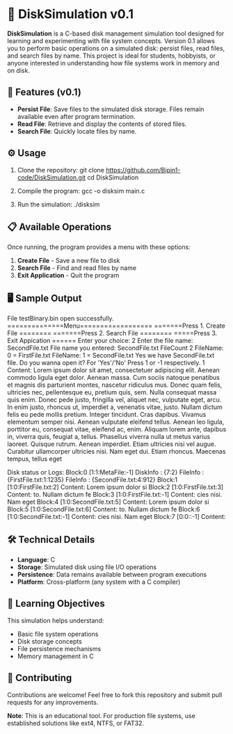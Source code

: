 # 📀 DiskSimulation v0.1

**DiskSimulation** is a C-based disk management simulation tool designed for learning and experimenting with file system concepts. Version 0.1 allows you to perform basic operations on a simulated disk: persist files, read files, and search files by name. This project is ideal for students, hobbyists, or anyone interested in understanding how file systems work in memory and on disk.

## 🚀 Features (v0.1)

- **Persist File**: Save files to the simulated disk storage. Files remain available even after program termination.  
- **Read File**: Retrieve and display the contents of stored files.  
- **Search File**: Quickly locate files by name.

## ⚙️ Usage

1. Clone the repository:
git clone https://github.com/Bipin1-code/DiskSimulation.git
cd DiskSimulation

2. Compile the program:
gcc -o disksim main.c

3. Run the simulation:
./disksim

## 📋 Available Operations

Once running, the program provides a menu with these options:
1. **Create File** - Save a new file to disk
2. **Search File** - Find and read files by name
3. **Exit Application** - Quit the program

## 🖥️ Sample Output

File testBinary.bin open successfully.
==============Menu==================
=======Press 1. Create File ========
=======Press 2. Search File ========
=====Press 3. Exit Appication ======
Enter your choice: 2
Enter the file name: SecondFile.txt
File name you entered: SecondFile.txt
FileCount 2
FileName: 0 = FirstFile.txt
FileName: 1 = SecondFile.txt
Yes we have SecondFile.txt file.
Do you wanna open it?
For 'Yes'/'No' Press 1 or -1 respectively.
1
Content:
Lorem ipsum dolor sit amet, consectetuer adipiscing elit. Aenean commodo ligula eget dolor. Aenean massa. Cum sociis natoque penatibus et magnis dis parturient montes, nascetur ridiculus mus. Donec quam felis, ultricies nec, pellentesque eu, pretium quis, sem. Nulla consequat massa quis enim. Donec pede justo, fringilla vel, aliquet nec, vulputate eget, arcu. In enim justo, rhoncus ut, imperdiet a, venenatis vitae, justo. Nullam dictum felis eu pede mollis pretium. Integer tincidunt. Cras dapibus. Vivamus elementum semper nisi. Aenean vulputate eleifend tellus. Aenean leo ligula, porttitor eu, consequat vitae, eleifend ac, enim. Aliquam lorem ante, dapibus in, viverra quis, feugiat a, tellus. Phasellus viverra nulla ut metus varius laoreet. Quisque rutrum. Aenean imperdiet. Etiam ultricies nisi vel augue. Curabitur ullamcorper ultricies nisi. Nam eget dui. Etiam rhoncus. Maecenas tempus, tellus eget

Disk status or Logs:
Block:0  [1:1:MetaFile:-1]
DiskInfo : {7:2}
FileInfo : {FirstFile.txt:1:1235}
FileInfo : {SecondFile.txt:4:912}
Block:1  [1:0:FirstFile.txt:2]
Content: Lorem ipsum dolor si
Block:2  [1:0:FirstFile.txt:3]
Content: to. Nullam dictum fe
Block:3  [1:0:FirstFile.txt:-1]
Content: cies nisi. Nam eget
Block:4  [1:0:SecondFile.txt:5]
Content: Lorem ipsum dolor si
Block:5  [1:0:SecondFile.txt:6]
Content: to. Nullam dictum fe
Block:6  [1:0:SecondFile.txt:-1]
Content: cies nisi. Nam eget
Block:7  [0:0::-1]
Content:

## 🛠️ Technical Details

- **Language**: C
- **Storage**: Simulated disk using file I/O operations
- **Persistence**: Data remains available between program executions
- **Platform**: Cross-platform (any system with a C compiler)

## 🎯 Learning Objectives

This simulation helps understand:
- Basic file system operations
- Disk storage concepts
- File persistence mechanisms
- Memory management in C

## 🤝 Contributing

Contributions are welcome! Feel free to fork this repository and submit pull requests for any improvements.

**Note**: This is an educational tool. For production file systems, use established solutions like ext4, NTFS, or FAT32.
